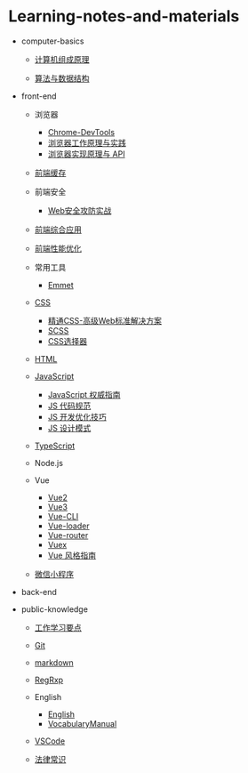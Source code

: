 # Learning-notes-and-materials

- computer-basics

  - [计算机组成原理](/computer_basics/computer-organization/计算机组成原理.md)

  - [算法与数据结构](/computer_basics/Data_structure_and_algorithm/算法与数据结构.md)

- front-end

  - 浏览器
    - [Chrome-DevTools](/front_end/浏览器/Chrome_DevTools/Chrome-DevTools.md)
    - [浏览器工作原理与实践](/front_end/浏览器/浏览器工作原理与实践/浏览器工作原理与实践.md)
    - [浏览器实现原理与 API](/front_end/浏览器/浏览器的实现原理与API/浏览器实现原理与API.md)

  - [前端缓存](/front_end/前端缓存/前端缓存.md)

  - 前端安全
    - [Web安全攻防实战](/front_end/前端安全/Web安全攻防实战.md)

  - [前端综合应用](/front_end/前端工程实践/前端综合应用.md)

  - [前端性能优化](/front_end/前端性能优化/前端性能优化.md)

  - 常用工具
    - [Emmet](/front_end/常用工具/Emmet.md)

  - [CSS](/front_end/CSS/CSS.md)
    - [精通CSS-高级Web标准解决方案](/front_end/CSS/精通CSS/精通CSS-高级Web标准解决方案.md)
    - [SCSS](/front_end/CSS/SCSS/Scss.md)
    - [CSS选择器](/front_end/CSS/CSS选择器/CSS选择器.md)

  - [HTML](/front_end/HTML/HTML.md)

  - [JavaScript](/front_end/JavaScript/JavaScript.md)
    - [JavaScript 权威指南](/front_end/JavaScript/JavaScript权威指南/JavaScript权威指南.md)
    - [JS 代码规范](/front_end/JavaScript/JS代码规范.md)
    - [JS 开发优化技巧](/front_end/JavaScript/JS开发优化技巧.md)
    - [JS 设计模式](/front_end/JavaScript/JS设计模式.md)

  - [TypeScript](/front_end/TypeScript/TypeScript.md)

  - Node.js

  - Vue
    - [Vue2](/front_end/Vue/Vue2.md)
    - [Vue3](/front_end/Vue/Vue3/Vue3.md)
    - [Vue-CLI](/front_end/Vue/Vue-CLI.md)
    - [Vue-loader](/front_end/Vue/Vue-loader.md)
    - [Vue-router](/front_end/Vue/Vue-router.md)
    - [Vuex](/front_end/Vue/Vuex.md)
    - [Vue 风格指南](/front_end/Vue/Vue风格指南.md)

  - [微信小程序](/front_end/微信小程序/微信小程序.md)

- back-end

- public-knowledge
  - [工作学习要点](/public_knowledge/工作与学习要点/工作学习要点.md)

  - [Git](/public_knowledge/Git/Git.md)

  - [markdown](/public_knowledge/markdown/Markdown.md)

  - [RegRxp](/public_knowledge/regular_expression/正则表达式.md)

  - English
    - [English](/public_knowledge/English/English.md)
    - [VocabularyManual](/public_knowledge/English/VocabularyManual.md)

  - [VSCode](/public_knowledge/VSCode/VisualStudioCode.md)

  - [法律常识](/public_knowledge/legal_knowledge/法律常识.md)
